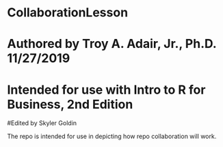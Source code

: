 # CollaborationLesson
# Authored by Troy A. Adair, Jr., Ph.D. 11/27/2019
# Intended for use with Intro to R for Business, 2nd Edition
#Edited by Skyler Goldin

The repo is intended for use in depicting how repo collaboration will work.
